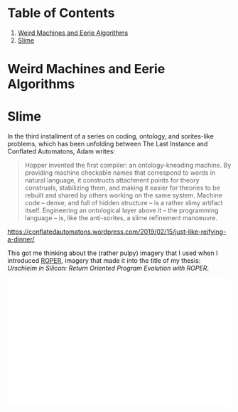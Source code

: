 
# Table of Contents

1.  [Weird Machines and Eerie Algorithms](#org64b9bce)
2.  [Slime](#org5d3d492)


<a id="org64b9bce"></a>

# Weird Machines and Eerie Algorithms


<a id="org5d3d492"></a>

# Slime

In the third installment of a series on coding, ontology, and sorites-like
problems, which has been unfolding between The Last Instance and
Conflated Automatons, Adam writes:

> Hopper invented the first compiler: an ontology-kneading machine. By providing
> machine checkable names that correspond to words in natural language, it
> constructs attachment points for theory construals, stabilizing them, and making
> it easier for theories to be rebuilt and shared by others working on the same
> system. Machine code – dense, and full of hidden structure – is a rather slimy
> artifact itself. Engineering an ontological layer above it – the programming
> language – is, like the anti-sorites, a slime refinement manoeuvre.

<https://conflatedautomatons.wordpress.com/2019/02/15/just-like-reifying-a-dinner/>

This got me thinking about the (rather pulpy) imagery that I used when
I introduced [ROPER](http://roper.eschtronics.ca), imagery that made it into the title of my thesis:
*Urschleim in Silicon: Return Oriented Program Evolution with ROPER*.

![img](/img/AI_ooze_transparent.png)

